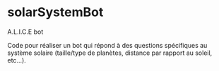 # solarSystemBot
A.L.I.C.E bot 

Code pour réaliser un bot qui répond à des questions spécifiques au système solaire (taille/type de planètes, distance par rapport au soleil, etc...).
